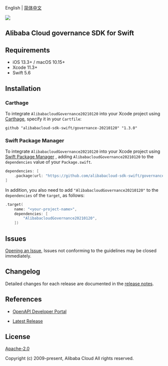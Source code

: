 English | [简体中文](README-CN.md)

![](https://aliyunsdk-pages.alicdn.com/icons/AlibabaCloud.svg)

## Alibaba Cloud governance SDK for Swift

## Requirements

- iOS 13.3+ / macOS 10.15+
- Xcode 11.3+
- Swift 5.6

## Installation

### Carthage

To integrate `AlibabacloudGovernance20210120` into your Xcode project using [Carthage](https://github.com/Carthage/Carthage), specify it in your `Cartfile`:

```ogdl
github "alibabacloud-sdk-swift/governance-20210120" "1.3.0"
```

### Swift Package Manager

To integrate `AlibabacloudGovernance20210120` into your Xcode project using [Swift Package Manager](https://swift.org/package-manager/) , adding `AlibabacloudGovernance20210120` to the `dependencies` value of your `Package.swift`.

```swift
dependencies: [
    .package(url: "https://github.com/alibabacloud-sdk-swift/governance-20210120.git", from: "1.3.0")
]
```

In addition, you also need to add `"AlibabacloudGovernance20210120"` to the `dependencies` of the `target`, as follows:

```swift
.target(
    name: "<your-project-name>",
    dependencies: [
        "AlibabacloudGovernance20210120",
    ])
```

## Issues

[Opening an Issue](https://github.com/alibabacloud-sdk-swift/governance-20210120/issues/new), Issues not conforming to the guidelines may be closed immediately.

## Changelog

Detailed changes for each release are documented in the [release notes](./ChangeLog.txt).

## References

* [OpenAPI Developer Portal](https://next.api.alibabacloud.com/home)
- [Latest Release](https://github.com/alibabacloud-sdk-swift/governance-20210120)

## License

[Apache-2.0](http://www.apache.org/licenses/LICENSE-2.0)

Copyright (c) 2009-present, Alibaba Cloud All rights reserved.
